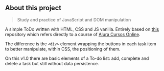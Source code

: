## About this project

>Study and practice of JavaScript and DOM manipulation 

A simple ToDo written with HTML, CSS and JS vanilla. Entirely based on [this](https://github.com/alura-cursos/1823_DOM) repository which refers directly to a course of [Alura Cursos Online](http://www.alura.com.br/).

The difference is the `<div>` element wrapping the buttons in each task item to better manipulate, within CSS, the positioning of them. 

On this v1.0 there are basic elements of a To-do list: add, complete and delete a task but still without data persistence.